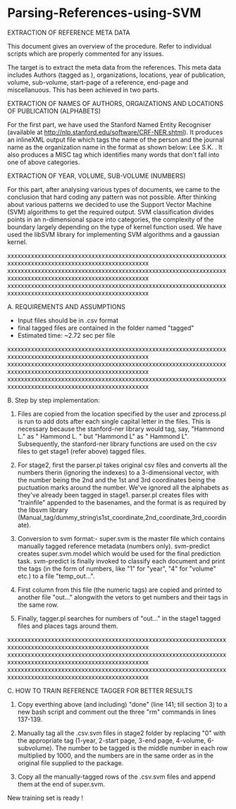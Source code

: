 Parsing-References-using-SVM
============================

EXTRACTION OF REFERENCE META DATA

This document gives an overview of the procedure. Refer to individual scripts which are properly commented for any issues.

The target is to extract the meta data from the references. This meta data includes Authors (tagged as <PERSON>), organizations, locations, year of publication, volume, sub-volume, start-page of a reference, end-page and miscellanuous. This has been achieved in two parts. 

EXTRACTION OF NAMES OF AUTHORS, ORGAIZATIONS AND LOCATIONS OF PUBLICATION (ALPHABETS)

For the first part, we have used the Stanford Named Entity Recogniser (available at http://nlp.stanford.edu/software/CRF-NER.shtml). It produces an inlineXML output file which tags the name of the person and the journal name as the organization name in the format as shown below: <PERSON> Lee S.K. </PERSON>. It also produces a MISC tag which identifies many words that don't fall into one of above categories.
 
EXTRACTION OF YEAR, VOLUME, SUB-VOLUME (NUMBERS)

For this part, after analysing various types of documents, we came to the conclusion that hard coding any pattern was not possible. After thinking about various patterns we decided to use the Support Vector Machine (SVM) algorithms to get the required output. SVM classification divides points in an n-dimensional space into categories, the complexity of the boundary largely depending on the type of kernel function used. We have used the libSVM library for implementing SVM algorithms and a gaussian kernel.

xxxxxxxxxxxxxxxxxxxxxxxxxxxxxxxxxxxxxxxxxxxxxxxxxxxxxxxxxxxxxxxxxxxxxxxxxxxxxxxxxxxxxxxxxxxxxxxxxxxxxxxxxxx
xxxxxxxxxxxxxxxxxxxxxxxxxxxxxxxxxxxxxxxxxxxxxxxxxxxxxxxxxxxxxxxxxxxxxxxxxxxxxxxxxxxxxxxxxxxxxxxxxxxxxxxxxxx
xxxxxxxxxxxxxxxxxxxxxxxxxxxxxxxxxxxxxxxxxxxxxxxxxxxxxxxxxxxxxxxxxxxxxxxxxxxxxxxxxxxxxxxxxxxxxxxxxxxxxxxxxxx


A. REQUIREMENTS AND ASSUMPTIONS

- Input files should be in .csv format
- final tagged files are contained in the folder named "tagged"
- Estimated time: ~2.72 sec per file

xxxxxxxxxxxxxxxxxxxxxxxxxxxxxxxxxxxxxxxxxxxxxxxxxxxxxxxxxxxxxxxxxxxxxxxxxxxxxxxxxxxxxxxxxxxxxxxxxxxxxxxxxxx
xxxxxxxxxxxxxxxxxxxxxxxxxxxxxxxxxxxxxxxxxxxxxxxxxxxxxxxxxxxxxxxxxxxxxxxxxxxxxxxxxxxxxxxxxxxxxxxxxxxxxxxxxxx
xxxxxxxxxxxxxxxxxxxxxxxxxxxxxxxxxxxxxxxxxxxxxxxxxxxxxxxxxxxxxxxxxxxxxxxxxxxxxxxxxxxxxxxxxxxxxxxxxxxxxxxxxxx


B. Step by step implementation:

1. Files are copied from the location specified by the user and zprocess.pl is run to add dots after each single capital letter in the files. This is necessary because the stanford-ner library would tag, say, "Hammond L." as "<PERSON> Hammond L. </PERSON>" but "Hammond L" as "<PERSON> Hammond <PERSON> L". Subsequently, the stanford-ner library functions are used on the csv files to get stage1 (refer above) tagged files.

2. For stage2, first the parser.pl takes original csv files and converts all the numbers therin (ignoring the indexes) to a 3-dimensional vector, with the number being the 2nd and the 1st and 3rd coordinates being the puctuation marks around the number. We've ignored all the alphabets as they've already been tagged in stage1. parser.pl creates files with "trainfile" appended to the basenames, and the format is as required by the libsvm library (Manual_tag/dummy_string\s1st_coordinate,2nd_coordinate,3rd_coordinate).

3. Conversion to svm format:-
super.svm is the master file which contains manually tagged reference metadata (numbers only). 
svm-predict creates super.svm.model which would be used for the final prediction task. 
svm-predict is finally invoked to classify each document and print the tags (in the form of numbers, like "1" for "year", "4" for "volume" etc.) to a file "temp_out...".

4. First column from this file (the numeric tags) are copied and printed to another file "out..." alongwith the vetors to get numbers and their tags in the same row. 

5. Finally, tagger.pl searches for numbers of "out..." in the stage1 tagged files and places tags around them.   

xxxxxxxxxxxxxxxxxxxxxxxxxxxxxxxxxxxxxxxxxxxxxxxxxxxxxxxxxxxxxxxxxxxxxxxxxxxxxxxxxxxxxxxxxxxxxxxxxxxxxxxxxxx
xxxxxxxxxxxxxxxxxxxxxxxxxxxxxxxxxxxxxxxxxxxxxxxxxxxxxxxxxxxxxxxxxxxxxxxxxxxxxxxxxxxxxxxxxxxxxxxxxxxxxxxxxxx
xxxxxxxxxxxxxxxxxxxxxxxxxxxxxxxxxxxxxxxxxxxxxxxxxxxxxxxxxxxxxxxxxxxxxxxxxxxxxxxxxxxxxxxxxxxxxxxxxxxxxxxxxxx


C. HOW TO TRAIN REFERENCE TAGGER FOR BETTER RESULTS

1. Copy everthing above (and including) "done" (line 141; till section 3) to a new bash script and comment out the three "rm" commands in lines 137-139.

2. Manually tag all the .csv.svm files in stage2 folder by replacing "0" with the appropriate tag (1-year, 2-start page, 3-end page, 4-volume, 6-subvolume). The number to be tagged is the middle number in each row multiplied by 1000, and the numbers are in the same order as in the original file supplied to the package.

3. Copy all the manually-tagged rows of the .csv.svm files and append them at the end of super.svm.

New training set is ready ! 



